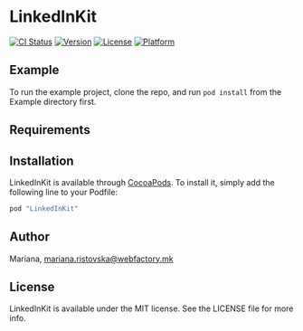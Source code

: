 # LinkedInKit

[![CI Status](http://img.shields.io/travis/Mariana/LinkedInKit.svg?style=flat)](https://travis-ci.org/Mariana/LinkedInKit)
[![Version](https://img.shields.io/cocoapods/v/LinkedInKit.svg?style=flat)](http://cocoapods.org/pods/LinkedInKit)
[![License](https://img.shields.io/cocoapods/l/LinkedInKit.svg?style=flat)](http://cocoapods.org/pods/LinkedInKit)
[![Platform](https://img.shields.io/cocoapods/p/LinkedInKit.svg?style=flat)](http://cocoapods.org/pods/LinkedInKit)

## Example

To run the example project, clone the repo, and run `pod install` from the Example directory first.

## Requirements

## Installation

LinkedInKit is available through [CocoaPods](http://cocoapods.org). To install
it, simply add the following line to your Podfile:

```ruby
pod "LinkedInKit"
```

## Author

Mariana, mariana.ristovska@webfactory.mk

## License

LinkedInKit is available under the MIT license. See the LICENSE file for more info.
